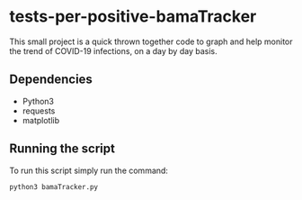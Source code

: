 # tests-per-positive-bamaTracker
This small project is a quick thrown together code to graph and help monitor the trend of COVID-19 infections, on a day by day basis.

## Dependencies

- Python3
- requests
- matplotlib

## Running the script

To run this script simply run the command:

```bash
python3 bamaTracker.py
```
